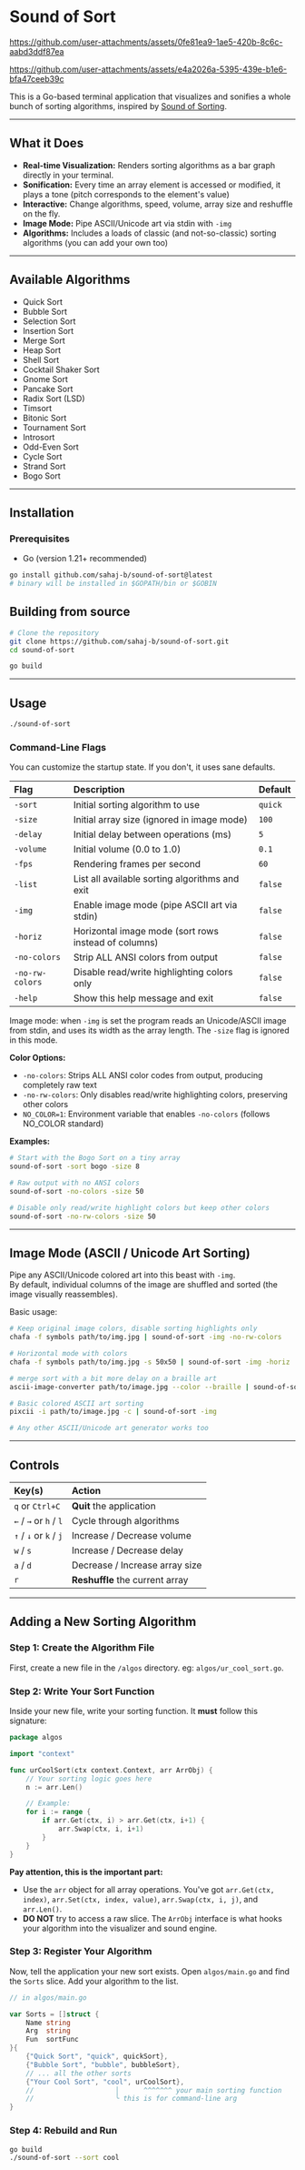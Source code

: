 # Sound of Sort

https://github.com/user-attachments/assets/0fe81ea9-1ae5-420b-8c6c-aabd3ddf87ea


https://github.com/user-attachments/assets/e4a2026a-5395-439e-b1e6-bfa47ceeb39c


This is a Go-based terminal application that visualizes and sonifies a whole bunch of sorting algorithms, inspired by [Sound of Sorting](https://panthema.net/2013/sound-of-sorting/). 

---

## What it Does
- **Real-time Visualization:** Renders sorting algorithms as a bar graph directly in your terminal.
- **Sonification:** Every time an array element is accessed or modified, it plays a tone (pitch corresponds to the element's value)
- **Interactive:** Change algorithms, speed, volume, array size and reshuffle on the fly.
- **Image Mode:** Pipe ASCII/Unicode art via stdin with `-img`
- **Algorithms:** Includes a loads of classic (and not-so-classic) sorting algorithms (you can add your own too)

---

## Available Algorithms

- Quick Sort
- Bubble Sort
- Selection Sort
- Insertion Sort
- Merge Sort
- Heap Sort
- Shell Sort
- Cocktail Shaker Sort
- Gnome Sort
- Pancake Sort
- Radix Sort (LSD)
- Timsort
- Bitonic Sort
- Tournament Sort
- Introsort
- Odd-Even Sort
- Cycle Sort
- Strand Sort
- Bogo Sort

---

## Installation

### Prerequisites
* Go (version 1.21+ recommended)

```bash
go install github.com/sahaj-b/sound-of-sort@latest
# binary will be installed in $GOPATH/bin or $GOBIN
```

## Building from source

```bash
# Clone the repository
git clone https://github.com/sahaj-b/sound-of-sort.git
cd sound-of-sort

go build
```

-----

## Usage

```bash
./sound-of-sort
```

### Command-Line Flags

You can customize the startup state. If you don't, it uses sane defaults.

| Flag            | Description                                         | Default   |
| :-------------- | :-------------------------------------------------- | :-------- |
| `-sort`         | Initial sorting algorithm to use                    | `quick`   |
| `-size`         | Initial array size (ignored in image mode)          | `100`     |
| `-delay`        | Initial delay between operations (ms)               | `5`       |
| `-volume`       | Initial volume (0.0 to 1.0)                         | `0.1`     |
| `-fps`          | Rendering frames per second                         | `60`      |
| `-list`         | List all available sorting algorithms and exit      | `false`   |
| `-img`          | Enable image mode (pipe ASCII art via stdin)        | `false`   |
| `-horiz`        | Horizontal image mode (sort rows instead of columns) | `false`   |
| `-no-colors`    | Strip ALL ANSI colors from output                  | `false`   |
| `-no-rw-colors` | Disable read/write highlighting colors only         | `false`   |
| `-help`         | Show this help message and exit                     | `false`   |

Image mode: when `-img` is set the program reads an Unicode/ASCII image from stdin, and uses its width as the array length. The `-size` flag is ignored in this mode.

**Color Options:**
- `-no-colors`: Strips ALL ANSI color codes from output, producing completely raw text
- `-no-rw-colors`: Only disables read/write highlighting colors, preserving other colors
- `NO_COLOR=1`: Environment variable that enables `-no-colors` (follows NO_COLOR standard)

**Examples:**

```bash
# Start with the Bogo Sort on a tiny array
sound-of-sort -sort bogo -size 8

# Raw output with no ANSI colors
sound-of-sort -no-colors -size 50

# Disable only read/write highlight colors but keep other colors
sound-of-sort -no-rw-colors -size 50
```

-----

## Image Mode (ASCII / Unicode Art Sorting)

Pipe any ASCII/Unicode colored art into this beast with `-img`.  
By default, individual columns of the image are shuffled and sorted (the image visually reassembles).  

Basic usage:

```bash
# Keep original image colors, disable sorting highlights only
chafa -f symbols path/to/img.jpg | sound-of-sort -img -no-rw-colors

# Horizontal mode with colors
chafa -f symbols path/to/img.jpg -s 50x50 | sound-of-sort -img -horiz

# merge sort with a bit more delay on a braille art
ascii-image-converter path/to/image.jpg --color --braille | sound-of-sort -img -sort merge -delay 7

# Basic colored ASCII art sorting
pixcii -i path/to/image.jpg -c | sound-of-sort -img

# Any other ASCII/Unicode art generator works too
```

-----

## Controls


| Key(s)          | Action                          |
| :-------------- | :----------------------------   |
| `q` or `Ctrl+C` | **Quit** the application        |
| `←` / `→` or `h` / `l` | Cycle through algorithms        |
| `↑` / `↓` or `k` / `j` | Increase / Decrease volume      |
| `w` / `s`       | Increase / Decrease delay       |
| `a` / `d`       | Decrease / Increase array size  |
| `r`             | **Reshuffle** the current array |


---

## Adding a New Sorting Algorithm

### Step 1: Create the Algorithm File
First, create a new file in the `/algos` directory. eg: `algos/ur_cool_sort.go`.

### Step 2: Write Your Sort Function

Inside your new file, write your sorting function. It **must** follow this signature:

```go
package algos

import "context"

func urCoolSort(ctx context.Context, arr ArrObj) {
    // Your sorting logic goes here
    n := arr.Len()

    // Example:
    for i := range {
        if arr.Get(ctx, i) > arr.Get(ctx, i+1) {
            arr.Swap(ctx, i, i+1)
        }
    }
}
```

**Pay attention, this is the important part:**
- Use the `arr` object for all array operations. You've got `arr.Get(ctx, index)`, `arr.Set(ctx, index, value)`, `arr.Swap(ctx, i, j)`, and `arr.Len()`.
- **DO NOT** try to access a raw slice. The `ArrObj` interface is what hooks your algorithm into the visualizer and sound engine.

### Step 3: Register Your Algorithm

Now, tell the application your new sort exists. Open `algos/main.go` and find the `Sorts` slice. Add your algorithm to the list.

```go
// in algos/main.go

var Sorts = []struct {
    Name string
    Arg  string
    Fun  sortFunc
}{
    {"Quick Sort", "quick", quickSort},
    {"Bubble Sort", "bubble", bubbleSort},
    // ... all the other sorts
    {"Your Cool Sort", "cool", urCoolSort},
    //                    │      ^^^^^^^ your main sorting function
    //                    ╰ this is for command-line arg
}
```

### Step 4: Rebuild and Run

```bash
go build
./sound-of-sort --sort cool
```
